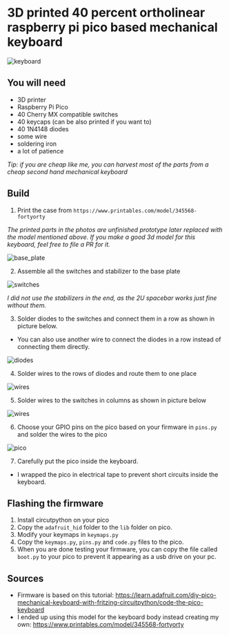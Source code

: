 # 3D printed 40 percent ortholinear raspberry pi pico based mechanical keyboard

![keyboard](./images/keyboard.jpg)

## You will need

- 3D printer
- Raspberry Pi Pico
- 40 Cherry MX compatible switches
- 40 keycaps (can be also printed if you want to)
- 40 1N4148 diodes
- some wire
- soldering iron
- a lot of patience

*Tip: if you are cheap like me, you can harvest most of the parts from a cheap second hand mechanical keyboard*

## Build

1. Print the case from  `https://www.printables.com/model/345568-fortyorty`

*The printed parts in the photos are unfinished prototype later replaced with the model mentioned above.
If you make a good 3d model for this keyboard, feel free to file a PR for it.*

![base_plate](./images/base_plate.jpg)

2. Assemble all the switches and stabilizer to the base plate

![switches](./images/switches.jpg)

*I did not use the stabilizers in the end, as the 2U spacebar works just fine without them.*

3. Solder diodes to the switches and connect them in a row as shown in picture below.

- You can also use another wire to connect the diodes in a row instead of connecting them directly.

![diodes](./images/diodes.jpg)

4. Solder wires to the rows of diodes and route them to one place

![wires](./images/wires.jpg)

5. Solder wires to the switches in columns as shown in picture below

![wires](./images/wires2.jpg)

6. Choose your GPIO pins on the pico based on your firmware in `pins.py` and solder the wires to the pico

![pico](./images/pico.jpg)

7. Carefully put the pico inside the keyboard.

- I wrapped the pico in electrical tape to prevent short circuits inside the keyboard.

## Flashing the firmware

1. Install circutpython on your pico
2. Copy the `adafruit_hid` folder to the `lib` folder on pico.
3. Modify your keymaps in `keymaps.py`
4. Copy the `keymaps.py`, `pins.py` and `code.py` files to the pico.
5. When you are done testing your firmware, you can copy the file called `boot.py` to your pico to prevent it appearing as
a usb drive on your pc.

## Sources

- Firmware is based on this tutorial: https://learn.adafruit.com/diy-pico-mechanical-keyboard-with-fritzing-circuitpython/code-the-pico-keyboard
- I ended up using this model for the keyboard body instead creating my own: https://www.printables.com/model/345568-fortyorty
